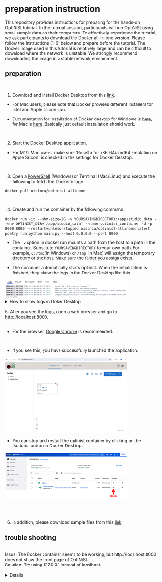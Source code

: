 # preparation instruction
This repository provides instructions for preparing for the hands-on OptiNiSt tutorial. In the tutorial session, participants will run OptiNiSt using small sample data on their computers. To effectively experience the tutorial, we ask participants to download the Docker all-in-one version. Please follow the instructions (1-6) below and prepare before the tutorial. The Docker image used in this tutorial is relatively large and can be difficult to download where the network is unstable. We strongly recommend downloading the image in a stable network environment.

## preparation
<br>

1. Download and install Docker Desktop from this [link](https://www.docker.com/products/docker-desktop/).<br> 
- For Mac users, please note that Docker provides different installers for Intel and Apple silicon cpu.

- Ducumentation for installation of Docker desktop for Windows is [here](https://matsuand.github.io/docs.docker.jp.onthefly/desktop/windows/install/), for Mac is [here](https://matsuand.github.io/docs.docker.jp.onthefly/desktop/mac/install/). Basically just default installation should work. 

<br>

2. Start the Docker Desktop application.<br>
- For M1/2 Mac users, make sure 'Rosetta for x86_64/amd64 emulation on Apple Silicon' is checked in the settings for Docker Desktop. 
<br> 

3. Open a [PowerShell](https://learn.microsoft.com/ja-jp/powershell/scripting/learn/ps101/01-getting-started?view=powershell-7.4) (Windows) or Terminal (Mac/Linux) and execute the following to fetch the Docker image.

```
docker pull oistncu/optinist-allinone
```
<br>

4. Create and run the container by the following command.
```
docker run -it --shm-size=2G -v YOURSAVINGDIRECTORY:/app/studio_data --env OPTINIST_DIR="/app/studio_data" --name optinist_container -d -p 8000:8000 --restart=unless-stopped oistncu/optinist-allinone:latest poetry run python main.py --host 0.0.0.0 --port 8000
```

- The `-v` option in docker run mounts a path from the host to a path in the container. 
Substitute `YOURSAVINGDIRECTORY` to your own path. 
For example, `C:/tmp`(in Windows) or `/tmp` (in Mac) will assign the temporary directory of the host.
Make sure the folder you assign exists.


- The container automatically starts optinist. When the initialization is finished, they show the logs in the Docker Desktop like this. 
<img src="/Figures/InitializationLog.png" width="80%">

<details>
<summary>How to show logs in Doker Desktop</summary>
To view the log, click on 'optnist_container' in the Containers section.
<img src="/Figures/ShowLog.png" width="80%">
</details>


<br>
5. After you see the logs, open a web browser and go to http://localhost:8000.<br>

<br>

- For the browser, [Google Chrome](https://www.google.com/chrome/) is recommended.
  
<br>

- If you see this, you have successfully launched the application.
<img src="/Figures/FrontPage.png" width="80%">

<br>

- You can stop and restart the optinist container by clicking on the 'Actions' button in Docker Desktop.
<img src="/Figures/StopContainer.png" width="80%">
<br>



<br>
<br>
<br>

6. In addition, please download sample files from this [link](https://drive.google.com/drive/folders/1SUy3GBltprKUOa_KNPqqevGGZURq6oEY?usp=sharing).

## trouble shooting
<br>
Issue: The Docker container seems to be working, but http://localhost:8000 does not show the front page of OptiNiSt.<br>
Solution: Try using 127.0.0.1 instead of localhost.<br>
<br>

<details>

## other information 

### OptiNiSt
- [documentation](https://optinist.readthedocs.io/en/latest/ )
- [gitub repository](https://github.com/oist/optinist)

### NWB
- [project](https://www.nwb.org)
- [NWB software](https://nwb-overview.readthedocs.io/en/latest/index.html)
- [HDF view](https://www.hdfgroup.org/downloads/hdfview/)

### cell detection algorithms
&emsp; suite2p &emsp;[website](https://suite2p.readthedocs.io/en/latest/index.html)&emsp;[github repository](https://github.com/MouseLand/suite2p) &emsp; [paper](https://www.biorxiv.org/content/10.1101/061507v2)<br>
&emsp; CaImAn &emsp;[website](https://caiman.readthedocs.io/en/latest/) &emsp;[github repository](https://github.com/flatironinstitute/CaImAn)&emsp;[paper](https://elifesciences.org/articles/38173)<br>
&emsp; lccd &emsp;[gitub repository](https://github.com/magnetizedCell/lccd-python)&emsp; [paper](https://www.sciencedirect.com/science/article/pii/S016801022200075X)<br>
  


